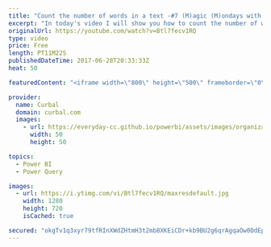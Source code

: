 ```yaml
---
title: "Count the number of words in a text -#7 (M)agic (M)ondays with Power Query and Power BI"
excerpt: "In today's video I will show you how to count the number of words in a text.  Link to the post I found the solution: https://social.technet.microsoft.com/Forums/en-US/06b4214d-02c5-400f-b4dd-10f4ae713c89/fast-words-count-function?forum=powerquery  To do that, I will give you an example of a report I"
originalUrl: https://youtube.com/watch?v=Btl7fecv1RQ
type: video
price: Free
length: PT11M22S
publishedDateTime: 2017-06-28T20:33:33Z
heat: 50

featuredContent: "<iframe width=\"800\" height=\"500\" frameborder=\"0\" src=\"https://www.youtube.com/embed/Btl7fecv1RQ\" allow=\"accelerometer; autoplay; encrypted-media; gyroscope; picture-in-picture\" allowfullscreen></iframe>"

provider:
  name: Curbal
  domain: curbal.com
  images:
    - url: https://everyday-cc.github.io/powerbi/assets/images/organizations/curbal.com-50x50.jpg
      width: 50
      height: 50

topics:
  - Power BI
  - Power Query

images:
  - url: https://i.ytimg.com/vi/Btl7fecv1RQ/maxresdefault.jpg
    width: 1280
    height: 720
    isCached: true

secured: "okgTv1q3xyr79tfRInXWdZHtmH3t2mb8XKEiCDr+kb9BU2g6qrAgqaOw0DdEptQEQwO8TmEl3OMkby8VhuJg7HvCDxAJOe6e+SwUAduJPh/Eh87XZHkS0SKOeMq1XfjmsXSNIU61kkFUmcK7FYaQgR/ChazRnjrSUVOJhDU5oG8fG6uDDazSbmK9IuVvvyHLrLDsBJWTnqEoVi3t+CZ02Aq25El7+/aF/qKVt6uGy2o1TywoPbcTeISWUFGmsiE2Bx9OYe878DagLC4fSWf5juQVmBFpJJZ9GsrxIBOUnEGU7oj2qS35D936I7eJW2D6F5lRM7pECwGmV8VpHn09+ci9hbL1lu46lQAY5K8OL7qh9Iy5ZAiVHkh0yGhqeh136HRIOI6kSBM/0S/0sK2gwMZvHGp0mV1EhDC/HN3F+Vg=;H6MlIbI+fjmKwqxBZOepow=="
---
```


